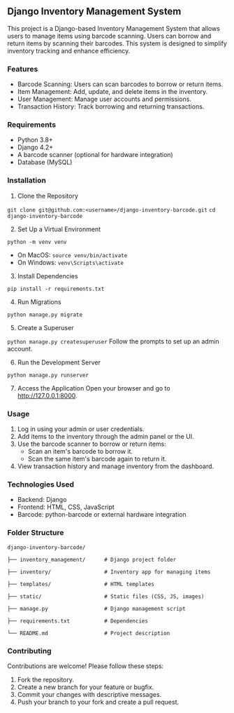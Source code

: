 ## Django Inventory Management System

This project is a Django-based Inventory Management System that allows users to manage items using barcode scanning. Users can borrow and return items by scanning their barcodes. This system is designed to simplify inventory tracking and enhance efficiency.

### Features
- Barcode Scanning: Users can scan barcodes to borrow or return items.
- Item Management: Add, update, and delete items in the inventory.
- User Management: Manage user accounts and permissions.
- Transaction History: Track borrowing and returning transactions.

### Requirements
- Python 3.8+
- Django 4.2+
- A barcode scanner (optional for hardware integration)
- Database (MySQL)

### Installation
1. Clone the Repository

`git clone git@github.com:<username>/django-inventory-barcode.git`
`cd django-inventory-barcode`

2. Set Up a Virtual Environment

`python -m venv venv`
- On MacOS:
`source venv/bin/activate`  
- On Windows: 
`venv\Scripts\activate`

3. Install Dependencies

`pip install -r requirements.txt`

4. Run Migrations

`python manage.py migrate`

5. Create a Superuser

`python manage.py createsuperuser`
Follow the prompts to set up an admin account.

6. Run the Development Server

`python manage.py runserver`

7. Access the Application
Open your browser and go to http://127.0.0.1:8000.

### Usage

1. Log in using your admin or user credentials.
2. Add items to the inventory through the admin panel or the UI.
3. Use the barcode scanner to borrow or return items:
    - Scan an item's barcode to borrow it.
    - Scan the same item's barcode again to return it.
4. View transaction history and manage inventory from the dashboard.

### Technologies Used
- Backend: Django
- Frontend: HTML, CSS, JavaScript
- Barcode: python-barcode or external hardware integration

### Folder Structure

`django-inventory-barcode/`

`├── inventory_management/      # Django project folder`

`├── inventory/                 # Inventory app for managing items`

`├── templates/                 # HTML templates`

`├── static/                    # Static files (CSS, JS, images)`

`├── manage.py                  # Django management script`

`├── requirements.txt           # Dependencies`

`└── README.md                  # Project description`


### Contributing
Contributions are welcome! Please follow these steps:
1. Fork the repository.
2. Create a new branch for your feature or bugfix.
3. Commit your changes with descriptive messages.
4. Push your branch to your fork and create a pull request.
